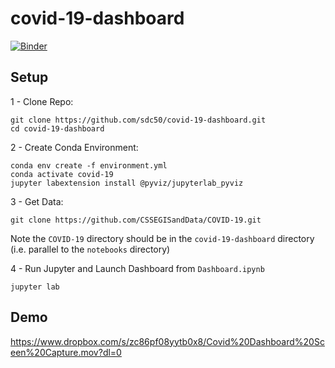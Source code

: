 # covid-19-dashboard

[![Binder](https://mybinder.org/badge_logo.svg)](https://mybinder.org/v2/gh/sdc50/covid-19-dashboard/master?urlpath=/proxy/5006/covid-19-dashboard)

## Setup

1 - Clone Repo:
```
git clone https://github.com/sdc50/covid-19-dashboard.git
cd covid-19-dashboard
```

2 - Create Conda Environment:

```
conda env create -f environment.yml
conda activate covid-19
jupyter labextension install @pyviz/jupyterlab_pyviz
```

3 - Get Data:

```
git clone https://github.com/CSSEGISandData/COVID-19.git
```
Note the `COVID-19` directory should be in the `covid-19-dashboard` directory (i.e. parallel to the `notebooks` directory)

4 - Run Jupyter and Launch Dashboard from `Dashboard.ipynb`

```
jupyter lab
```

## Demo
https://www.dropbox.com/s/zc86pf08yytb0x8/Covid%20Dashboard%20Sceen%20Capture.mov?dl=0

